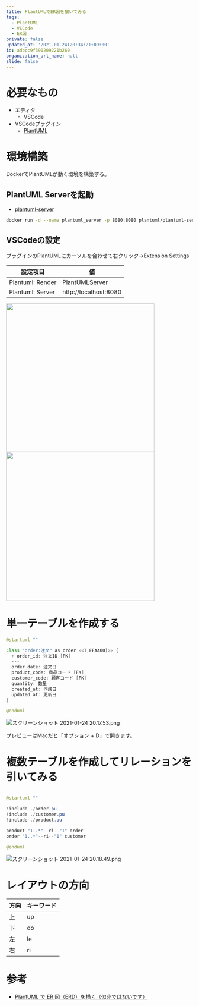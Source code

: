 ```yaml
---
title: PlantUMLでER図を描いてみる
tags:
  - PlantUML
  - VSCode
  - ER図
private: false
updated_at: '2021-01-24T20:34:21+09:00'
id: adbcc9f390209221b260
organization_url_name: null
slide: false
---
```

# 必要なもの

* エディタ
    * VSCode
* VSCodeプラグイン
    * [PlantUML](https://marketplace.visualstudio.com/items?itemName=jebbs.plantuml)

# 環境構築

DockerでPlantUMLが動く環境を構築する。

## PlantUML Serverを起動

* [plantuml-server](https://hub.docker.com/r/plantuml/plantuml-server)

```bash
docker run -d --name plantuml_server -p 8080:8080 plantuml/plantuml-server:jetty
```

## VSCodeの設定

プラグインのPlantUMLにカーソルを合わせて右クリック→Extension Settings

|  設定項目  |  値  |
| ---- | ---- |
|  Plantuml: Render  |  PlantUMLServer  |
|  Plantuml: Server  |  http://localhost:8080  |

 <img src="https://qiita-image-store.s3.ap-northeast-1.amazonaws.com/0/59081/de6ee838-431a-6ca8-7f50-7d1f658ed2b9.png" width="400px" /><img src="https://qiita-image-store.s3.ap-northeast-1.amazonaws.com/0/59081/38b34323-5dad-bab8-6050-d4b2dcfa3445.png" width="400px" />

# 単一テーブルを作成する

```java
@startuml ""

Class "order:注文" as order <<T,FFAA00)>> {
  + order_id: 注文ID [PK]
  ---
  order_date: 注文日
  product_code: 商品コード [FK]
  customer_code: 顧客コード [FK]
  quantity: 数量
  created_at: 作成日
  updated_at: 更新日
}

@enduml
```

![スクリーンショット 2021-01-24 20.17.53.png](https://qiita-image-store.s3.ap-northeast-1.amazonaws.com/0/59081/2d40242a-12df-2f50-8b63-2bd2fea4c724.png)


プレビューはMacだと「オプション + D」で開きます。

# 複数テーブルを作成してリレーションを引いてみる

```java

@startuml ""

!include ./order.pu
!include ./customer.pu
!include ./product.pu

product "1..*"--ri--"1" order
order "1..*"--ri--"1" customer

@enduml
```

![スクリーンショット 2021-01-24 20.18.49.png](https://qiita-image-store.s3.ap-northeast-1.amazonaws.com/0/59081/76253056-1bcc-0411-1555-289251c6e291.png)

# レイアウトの方向

|  方向  |  キーワード  |
| ---- | ---- |
|  上  |  up  |
|  下  |  do  |
|  左  |  le  |
|  右  |  ri  |

# 参考

* [PlantUML で ER 図（ERD）を描く（似非ではないです）](https://qiita.com/Tachy_Pochy/items/752ef6e3d38e970378f0)
